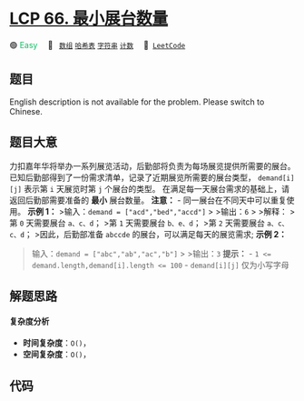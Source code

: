 # [LCP 66. 最小展台数量](https://leetcode.cn/problems/600YaG)

🟢 <font color=#15bd66>Easy</font>&emsp; 🔖&ensp; [`数组`](/tag/array.md) [`哈希表`](/tag/hash-table.md) [`字符串`](/tag/string.md) [`计数`](/tag/counting.md)&emsp; 🔗&ensp;[`LeetCode`](https://leetcode.cn/problems/600YaG)

## 题目

English description is not available for the problem. Please switch to
Chinese.


## 题目大意

力扣嘉年华将举办一系列展览活动，后勤部将负责为每场展览提供所需要的展台。 已知后勤部得到了一份需求清单，记录了近期展览所需要的展台类型，
`demand[i][j]` 表示第 `i` 天展览时第 `j` 个展台的类型。 在满足每一天展台需求的基础上，请返回后勤部需要准备的 **最小**
展台数量。 **注意：** \- 同一展台在不同天中可以重复使用。 **示例 1：** >输入：`demand =
["acd","bed","accd"]` > >输出：`6` > >解释： >第 `0` 天需要展台 `a、c、d`； >第 `1` 天需要展台
`b、e、d`； >第 `2` 天需要展台 `a、c、c、d`； >因此，后勤部准备 `abccde` 的展台，可以满足每天的展览需求; **示例 2：**
>输入：`demand = ["abc","ab","ac","b"]` > >输出：`3` **提示：** \- `1 <=
demand.length,demand[i].length <= 100` \- `demand[i][j]` 仅为小写字母


## 解题思路

#### 复杂度分析

- **时间复杂度**：`O()`，
- **空间复杂度**：`O()`，

## 代码

```javascript

```